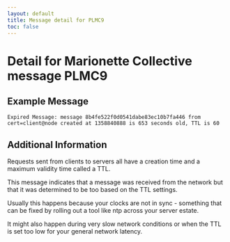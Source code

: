 ```yaml
---
layout: default
title: Message detail for PLMC9
toc: false
---
```


Detail for Marionette Collective message PLMC9
===========================================

Example Message
---------------

    Expired Message: message 8b4fe522f0d0541dabe83ec10b7fa446 from cert=client@node created at 1358840888 is 653 seconds old, TTL is 60

Additional Information
----------------------

Requests sent from clients to servers all have a creation time and a maximum validity time called a TTL.

This message indicates that a message was received from the network but that it was determined to be too based on the TTL settings.

Usually this happens because your clocks are not in sync - something that can be fixed by rolling out a tool like ntp across your server estate.

It might also happen during very slow network conditions or when the TTL is set too low for your general network latency.
